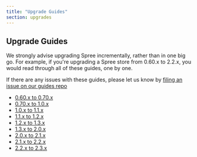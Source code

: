 ```yaml
---
title: "Upgrade Guides"
section: upgrades
---
```


## Upgrade Guides

We strongly advise upgrading Spree incrementally, rather than in one big go. For example, if you're upgrading a Spree store from 0.60.x to 2.2.x, you would read through all of these guides, one by one. 

If there are any issues with these guides, please let us know by [filing an issue on our guides repo](https://github.com/spree/spree-guides/issues/new)

* [0.60.x to 0.70.x](/developer/upgrades/point-sixty-to-point-seventy)
* [0.70.x to 1.0.x](/developer/upgrades/point-seventy-to-one-dot-oh)
* [1.0.x to 1.1.x](/developer/upgrades/one-dot-oh-to-one-dot-one)
* [1.1.x to 1.2.x](/developer/upgrades/one-dot-one-to-one-dot-two)
* [1.2.x to 1.3.x](/developer/upgrades/one-dot-two-to-one-dot-three)
* [1.3.x to 2.0.x](/developer/upgrades/one-dot-three-to-two-dot-oh)
* [2.0.x to 2.1.x](/developer/upgrades/two-dot-oh-to-two-dot-one)
* [2.1.x to 2.2.x](/developer/upgrades/two-dot-one-to-two-dot-two)
* [2.2.x to 2.3.x](/developer/upgrades/two-dot-two-to-two-dot-three)
